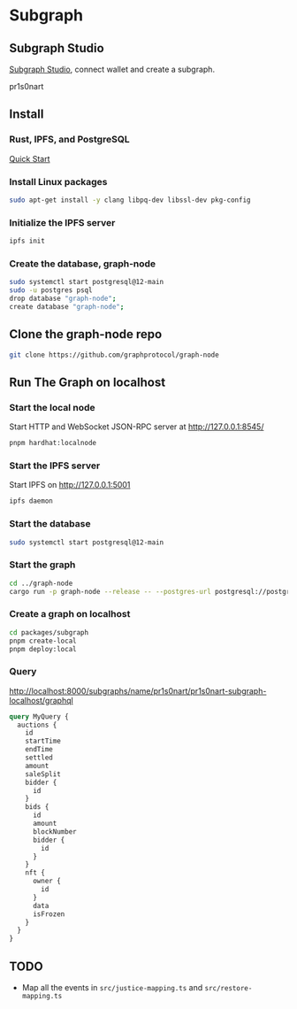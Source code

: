 # Subgraph

## Subgraph Studio

[Subgraph Studio](https://thegraph.com/studio/), connect wallet and create a subgraph.

pr1s0nart

## Install

### Rust, IPFS, and PostgreSQL

[Quick Start](https://github.com/graphprotocol/graph-node#quick-start)

### Install Linux packages

```bash
sudo apt-get install -y clang libpq-dev libssl-dev pkg-config
```

### Initialize the IPFS server

```bash
ipfs init
```

### Create the database, graph-node

```bash
sudo systemctl start postgresql@12-main
sudo -u postgres psql
drop database "graph-node";
create database "graph-node";
```

## Clone the graph-node repo

```bash
git clone https://github.com/graphprotocol/graph-node
```

## Run The Graph on localhost

### Start the local node

Start HTTP and WebSocket JSON-RPC server at <http://127.0.0.1:8545/>

```bash
pnpm hardhat:localnode
```

### Start the IPFS server

Start IPFS on <http://127.0.0.1:5001>

```bash
ipfs daemon
```

### Start the database

```bash
sudo systemctl start postgresql@12-main
```

### Start the graph

```bash
cd ../graph-node
cargo run -p graph-node --release -- --postgres-url postgresql://postgres:password@localhost:5432/graph-node --ethereum-rpc localhost:http://127.0.0.1:8545 --ipfs 127.0.0.1:5001
```

### Create a graph on localhost

```bash
cd packages/subgraph
pnpm create-local
pnpm deploy:local
```

### Query

<http://localhost:8000/subgraphs/name/pr1s0nart/pr1s0nart-subgraph-localhost/graphql>

```graphql
query MyQuery {
  auctions {
    id
    startTime
    endTime
    settled
    amount
    saleSplit
    bidder {
      id
    }
    bids {
      id
      amount
      blockNumber
      bidder {
        id
      }
    }
    nft {
      owner {
        id
      }
      data
      isFrozen
    }
  }
}
```

## TODO

* Map all the events in  `src/justice-mapping.ts` and `src/restore-mapping.ts`

